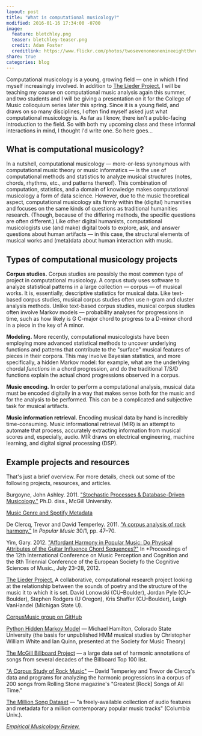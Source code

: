 ```yaml
---
layout: post
title: "What is computational musicology?"
modified: 2016-01-16 17:34:00 -0700
image:
  feature: bletchley.png
  teaser: bletchley-teaser.png
  credit: Adam Foster
  creditlink: https://www.flickr.com/photos/twosevenoneonenineeightthreesevenatenzerosix/6655759625/
share: true
categories: blog
---
```


Computational musicology is a young, growing field ― one in which I find myself increasingly involved. In addition to [The Lieder Project](http://liederproject.shaffermusic.com/), I will be teaching my course on computational music analysis again this summer, and two students and I will be giving a presentation on it for the College of Music colloquium series later this spring. Since it is a young field, and draws on so many disciplines, I often find myself asked just what computational musicology is. As far as I know, there isn't a public-facing introduction to the field. So with both my upcoming class and these informal interactions in mind, I thought I'd write one. So here goes...

## What is computational musicology?

In a nutshell, computational musicology ― more-or-less synonymous with computational music theory or music informatics ― is the use of computational methods and statistics to analyze musical structures (notes, chords, rhythms, etc., and patterns thereof). This combination of computation, statistics, and a domain of knowledge makes computational musicology a form of data science. However, due to the music theoretical aspect, computational musicology sits firmly within the (digital) humanities and focuses on the same kinds of questions as traditional humanities research. (Though, because of the differing methods, the specific questions are often different.) Like other digital humanists, computational musicologists use (and make) digital tools to explore, ask, and answer questions about human artifacts ― in this case, the structural elements of musical works and (meta)data about human interaction with music.

## Types of computational musicology projects

**Corpus studies.** Corpus studies are possibly the most common type of project in computational musicology. A corpus study uses software to analyze statistical patterns in a large collection ― corpus ― of musical works. It is, essentially, descriptive statistics for musical data. Like text-based corpus studies, musical corpus studies often use n-gram and cluster analysis methods. Unlike text-based corpus studies, musical corpus studies often involve Markov models ― probability analyses for progressions in time, such as how likely is G C-major chord to progress to a D-minor chord in a piece in the key of A minor.

**Modeling.** More recently, computational musicologists have been employing more advanced statistical methods to uncover underlying functions and patterns that contribute to the "surface" musical features of pieces in their corpora. This may involve Bayesian statistics, and more specifically, a hidden Markov model: for example, what are the underlying chordal *functions* in a chord progression, and do the traditional T/S/D functions explain the actual chord progressions observed in a corpus.

**Music encoding.** In order to perform a computational analysis, musical data must be encoded digitally in a way that makes sense both for the music and for the analysis to be performed. This can be a complicated and subjective task for musical artifacts.

**Music information retrieval.** Encoding musical data by hand is incredibly time-consuming. Music informational retrieval (MIR) is an attempt to automate that process, accurately extracting information from musical scores and, especially, audio. MIR draws on electrical engineering, machine learning, and digital signal processing (DSP).

## Example projects and resources

That's just a brief overview. For more details, check out some of tbe following projects, resources, and articles.

Burgoyne, John Ashley. 2011. ["Stochastic Processes & Database-Driven Musicology."](http://oatd.org/oatd/record?record=oai%5C:digitool.library.mcgill.ca%5C:107704) Ph.D. diss., McGill University.

[Music Genre and Spotify Metadata](http://scholarslab.org/uncategorized/music-genre-and-spotify-metadata/)

De Clercq, Trevor and David Temperley. 2011. ["A corpus analysis of rock harmony."](http://dx.doi.org/10.1017/S026114301000067X) In *Popular Music* 30/1, pp. 47–70.

Yim, Gary. 2012. ["Affordant Harmony in Popular Music: Do Physical Attributes of the Guitar Influence Chord Sequences?"](http://icmpc―escom2012.web.auth.gr/sites/default/files/papers/1156_Proc.pdf) In *Proceedings of the 12th International Conference on Music Perception and Cognition and the 8th Triennial Conference of the European Society fo the Cognitive Sciences of Music., July 23–28, 2012.

[The Lieder Project.](http://liederproject.shaffermusic.com/) A collaborative, computational research project looking at the relationship between the sounds of poetry and the structure of the music it to which it is set. David Lonowski (CU–Boulder), Jordan Pyle (CU–Boulder), Stephen Rodgers (U Oregon), Kris Shaffer (CU–Boulder), Leigh VanHandel (Michigan State U).

[CorpusMusic group on GitHub](http://github.com/corpusmusic)  

[Python Hidden Markov Model](http://www.cs.colostate.edu/~hamiltom/code.html) ― Michael Hamilton, Colorado State University (the basis for unpublished HMM musical studies by Christopher William White and Ian Quinn, presented at the Society for Music Theory)  

[The McGill Billboard Project](http://ddmal.music.mcgill.ca/billboard) ― a large data set of harmonic annotations of songs from several decades of the Billboard Top 100 list.  

["A Corpus Study of Rock Music"](http://theory.esm.rochester.edu/rock_corpus/) ― David Temperley and Trevor de Clercq's data and programs for analyzing the harmonic progressions in a corpus of 200 songs from Rolling Stone magazine's "Greatest [Rock] Songs of All Time."  

[The Million Song Dataset](http://labrosa.ee.columbia.edu/millionsong/) ― "a freely-available collection of audio features and metadata for a million contemporary popular music tracks" (Columbia Univ.).  

[*Empirical Musicology Review.*](http://emusicology.org/)